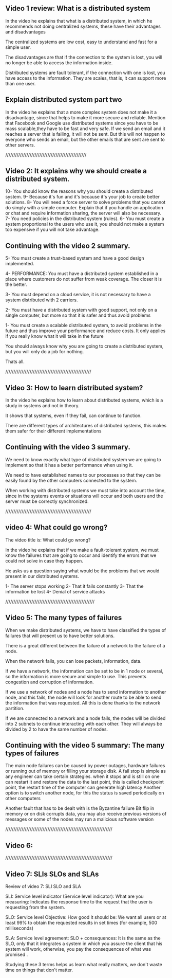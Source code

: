Video 1 review: What is a distributed system
-----------------------------------

In the video he explains that what is a distributed system, in which he recommends not doing centralized systems, these have their advantages and disadvantages

The centralized systems are low cost, easy to understand and fast for a simple user.

The disadvantages are that if the connection to the system is lost, you will no longer be able to access the information inside.

Distributed systems are fault tolerant, if the connection with one is lost, you have access to the information.
They are scales, that is, it can support more than one user.

Explain distributed system part two
-----------------------------------
In the video he explains that a more complex system does not make it a disadvantage, since that helps to make it more secure and reliable.
Mention that Facebook and Google use distributed systems since you have to be mass scalable,they have to be fast and very safe.
If we send an email and it reaches a server that is failing, it will not be sent. But this will not happen to everyone who sends an email, but the other emails that are sent are sent to other servers.


//////////////////////////////////////////////////


Video 2: It explains why we should create a distributed system.
-----------------------------------

10- You should know the reasons why you should create a distributed system.
9- Because it's fun and it's because it's your job to create better solutions.
8- You will need a force server to solve problems that you cannot do simply with a simple computer. Explain that if you handle an application or chat and require information sharing, the server will also be necessary.
7- You need policies in the distributed system (rules).
6- You must create a system proportional to the users who use it, you should not make a system too expensive if you will not take advantage.


Continuing with the video 2 summary.
-----------------------------------

5- You must create a trust-based system and have a good design implemented.

4- PERFORMANCE: You must have a distributed system established in a place where customers do not suffer from weak coverage. The closer it is the better.

3- You must depend on a cloud service, it is not necessary to have a system distributed with 2 carriers.

2- You must have a distributed system with good support, not only on a single computer, but more so that it is safer and thus avoid problems

1- You must create a scalable distributed system, to avoid problems in the future and thus improve your performance and reduce costs. It only applies if you really know what it will take in the future

You should always know why you are going to create a distributed system, but you will only do a job for nothing.

Thats all.

/////////////////////////////////////////////////////

Video 3: How to learn distributed system?
-----------------------------------
In the video he explains how to learn about distributed systems, which is a study in systems and not in theory.

It shows that systems, even if they fail, can continue to function.

There are different types of architectures of distributed systems, this makes them safer for their different implementations


Continuing with the video 3 summary.
-----------------------------------

We need to know exactly what type of distributed system we are going to implement so that it has a better performance when using it.

We need to have established names to our processes so that they can be easily found by the other computers connected to the system.

When working with distributed systems we must take into account the time, since in the systems events or situations will occur and both users and the server must be correctly synchronized.

/////////////////////////////////////////////////////

video 4: What could go wrong?
-----------------------------------

The video title is: What could go wrong?

In the video he explains that if we make a fault-tolerant system, we must know the failures that are going to occur and identify the errors that we could not solve in case they happen.

He asks us a question saying what would be the problems that we would present in our distributed systems.

1- The server stops working
2- That it fails constantly
3- That the information be lost
4- Denial of service attacks


///////////////////////////////////////////////////////

Video 5: The many types of failures
------------------------------------


When we make distributed systems, we have to have classified the types of failures that will present us to have better solutions.

There is a great different between the failure of a network to the failure of a node.

When the network fails, you can lose packets, information, data.

If we have a network, the information can be set to be in 1 node or several, so the information is more secure and simple to use. This prevents congestion and corruption of information.

If we use a network of nodes and a node has to send information to another node, and this fails, the node will look for another route to be able to send the information that was requested. All this is done thanks to the network partition.

If we are connected to a network and a node fails, the nodes will be divided into 2 subnets to continue interacting with each other. They will always be divided by 2 to have the same number of nodes.


Continuing with the video 5 summary: The many types of failures
------------------------------------


The main node failures can be caused by power outages, hardware failures or running out of memory or filling your storage disk. A fail stop is simple as any engineer can take certain strategies. when it stops and is still on one can restart it and restore the data to the last point, this is called checkpoint point, the restart time of the computer can generate high latency
Another option is to switch another node, for this the status is saved periodically on other computers

Another fault that has to be dealt with is the Byzantine failure
Bit flip in memory or on disk corrupts data, you may also receive previous versions of messages or some of the nodes may run a malicious software version

 
//////////////////////////////////////////////////////////////////

Video 6:
-------------------------------------------















//////////////////////////////////////////////////////////////////

Video 7: SLIs SLOs and SLAs
-------------------------------------------

Review of video 7: SLI SLO and SLA

SLI: Service level indicator (Service level indicator): What are you measuring: Indicates the response time to the request that the user is requesting from the system.

SLO: Service level Objective: How good it should be: We want all users or at least 99% to obtain the requested results in set times (for example, 500 milliseconds)

SLA: Service level agreement: SLO + consequences: It is the same as the SLO, only that it integrates a system in which you assure the client that his system will work, otherwise, you pay the consequences of what was promised .

Studying these 3 terms helps us learn what really matters, we don't waste time on things that don't matter.